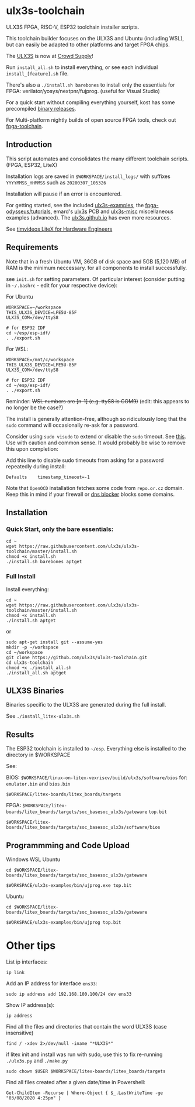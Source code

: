 # ulx3s-toolchain

ULX3S FPGA, RISC-V, ESP32 toolchain installer scripts. 

This toolchain builder focuses on the ULX3S and Ubuntu (including WSL), but can easily be adapted to other platforms and target FPGA chips.

The [ULX3S](https://radiona.org/ulx3s/) is now at [Crowd Supply](https://www.crowdsupply.com/radiona/ulx3s)!

Run `install_all.sh` to install everything, or see each individual `install_[feature].sh` file.

There's also a `./install.sh barebones` to install only the essentials for FPGA: verilator/yosys/nextpnr/fujprog. (useful for Visual Studio)

For a quick start without compiling everything yourself, kost has some precompiled [binary releases](https://github.com/alpin3/ulx3s/releases).

For Multi-platform nightly builds of open source FPGA tools, check out [fpga-toolchain](https://github.com/open-tool-forge/fpga-toolchain).

## Introduction

This script automates and consolidates the many different toolchain scripts. (FPGA, ESP32, LiteX)

Installation logs are saved in `$WORKSPACE/install_logs/` with suffixes `YYYYMMSS_HHMMSS` such as `20200307_105326`

Installation will pause if an error is encountered.

For getting started, see the included [ulx3s-examples](https://github.com/ulx3s/ulx3s-examples), 
the [fpga-odysseus/tutorials](https://github.com/ulx3s/fpga-odysseus/tree/master/tutorials), 
emard's [ulx3s](https://github.com/emard/ulx3s) PCB 
and [ulx3s-misc](https://github.com/emard/ulx3s-misc) miscellaneous examples (advanced). 
The [ulx3s.github.io](https://ulx3s.github.io/) has even more resources. 

See [timvideos LiteX for Hardware Engineers](https://github.com/timvideos/litex-buildenv/wiki/LiteX-for-Hardware-Engineers)

## Requirements

Note that in a fresh Ubuntu VM, 36GB of disk space and 5GB (5,120 MB) of RAM is the minimum neccessary. 
for all components to install successfully.

see `init.sh` for setting parameters. Of particular interest (consider putting in `~/.bashrc` - edit for your respective device):

For Ubuntu
```
WORKSPACE=~/workspace
THIS_ULX3S_DEVICE=LFE5U-85F
ULX3S_COM=/dev/ttyS8

# for ESP32 IDF
cd ~/esp/esp-idf/
. ./export.sh
```

For WSL:
```
WORKSPACE=/mnt/c/workspace
THIS_ULX3S_DEVICE=LFE5U-85F
ULX3S_COM=/dev/ttyS8

# for ESP32 IDF
cd ~/esp/esp-idf/
. ./export.sh
```

Reminder: ~~WSL numbers are [n-1] (e.g. ttyS8 is COM9)~~ (edit: this appears to no longer be the case?)

The install is generally attention-free, although so ridiculously long that the `sudo` command will occasionally re-ask for a password.

Consider using `sudo visudo` to extend or disable the `sudo` timeout. 
See [this](https://apple.stackexchange.com/questions/10139/how-do-i-increase-sudo-password-remember-timeout).
Use with caution and common sense. It would probably be wise to remove this upon completion:

Add this line to disable sudo timeouts from asking for a password repeatedly during install:
```
Defaults    timestamp_timeout=-1
```

Note that `OpenOCD` installation fetches some code from `repo.or.cz` domain. 
Keep this in mind if your firewall or [dns blocker](https://pi-hole.net/) blocks some domains.

## Installation

### Quick Start, only the bare essentials:

```
cd ~
wget https://raw.githubusercontent.com/ulx3s/ulx3s-toolchain/master/install.sh
chmod +x install.sh
./install.sh barebones aptget
```


### Full Install

Install everything:

```
cd ~
wget https://raw.githubusercontent.com/ulx3s/ulx3s-toolchain/master/install.sh
chmod +x install.sh
./install.sh aptget
```
or

```
sudo apt-get install git --assume-yes
mkdir -p ~/workspace
cd ~/workspace
git clone https://github.com/ulx3s/ulx3s-toolchain.git
cd ulx3s-toolchain
chmod +x ./install_all.sh
./install_all.sh aptget
```

## ULX3S Binaries

Binaries specific to the ULX3S are generated during the full install.

See `./install_litex-ulx3s.sh`

## Results

The ESP32 toolchain is installed to `~/esp`. Everything else is installed to the directory in $WORKSPACE

See:

BIOS: `$WORKSPACE/linux-on-litex-vexriscv/build/ulx3s/software/bios` for:
`emulator.bin` and `bios.bin`


`$WORKSPACE/litex-boards/litex_boards/targets`

FPGA: `$WORKSPACE/litex-boards/litex_boards/targets/soc_basesoc_ulx3s/gateware`
`top.bit`

`$WORKSPACE/litex-boards/litex_boards/targets/soc_basesoc_ulx3s/software/bios`

## Programmming and Code Upload

Windows WSL Ubuntu
```
cd $WORKSPACE/litex-boards/litex_boards/targets/soc_basesoc_ulx3s/gateware

$WORKSPACE/ulx3s-examples/bin/ujprog.exe top.bit
```

Ubuntu
```
cd $WORKSPACE/litex-boards/litex_boards/targets/soc_basesoc_ulx3s/gateware

$WORKSPACE/ulx3s-examples/bin/ujprog top.bit
```

# Other tips

List ip interfaces:
```
ip link
```

Add an IP address for interface `ens33`:
```
sudo ip address add 192.168.100.100/24 dev ens33
```

Show IP address(s):
```
ip address
```

Find all the files and directories that contain the word ULX3S (case insensitive)

```
find / -xdev 2>/dev/null -iname "*ULX3S*"
```

if litex init and install was run with sudo, use this to fix re-running `./ulx3s.py` and `./make.py`
```
sudo chown $USER $WORKSPACE/litex-boards/litex_boards/targets
```

Find all files created after a given date/time in Powershell:
```
Get-ChildItem -Recurse | Where-Object { $_.LastWriteTime -ge "03/08/2020 4:25pm" }
```

